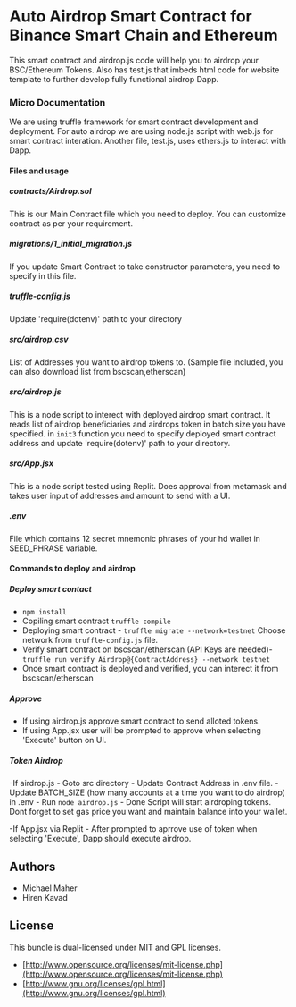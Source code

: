 # Auto Airdrop Smart Contract for Binance Smart Chain and Ethereum

This smart contract and airdrop.js code will help you to airdrop your BSC/Ethereum Tokens. Also has test.js that imbeds html code for website template to further develop fully functional airdrop Dapp.

### Micro Documentation
We are using truffle framework for smart contract development and deployment. For auto airdrop we are using node.js script with web.js for smart contract interation. Another file, test.js, uses ethers.js to interact with Dapp.

#### Files and usage
##### contracts/Airdrop.sol
This is our Main Contract file which you need to deploy. You can customize contract as per your requirement.

##### migrations/1_initial_migration.js
If you update Smart Contract to take constructor parameters, you need to specify in this file.

##### truffle-config.js
Update 'require(dotenv)' path to your directory

##### src/airdrop.csv
List of Addresses you want to airdrop tokens to. (Sample file included, you can also download list from bscscan,etherscan)

##### src/airdrop.js
This is a node script to interect with deployed airdrop smart contract. It reads list of airdrop beneficiaries and airdrops token in batch size you have specified. in ```init3``` function you need to specify deployed smart contract address and update 'require(dotenv)' path to your directory.

##### src/App.jsx
This is a node script tested using Replit. Does approval from metamask and takes user input of addresses and amount to send with a UI.

##### .env
File which contains 12 secret mnemonic phrases of your hd wallet in SEED_PHRASE variable.

#### Commands to deploy and airdrop

##### Deploy smart contact
 - ```npm install```
 - Copiling smart contract ```truffle compile```
 - Deploying smart contract - ```truffle migrate --network=testnet``` Choose network from ```truffle-config.js``` file.
 - Verify smart contract on bscscan/etherscan (API Keys are needed)- ```truffle run verify Airdrop@{ContractAddress} --network testnet```
 - Once smart contract is deployed and verified, you can interect it from bscscan/etherscan

##### Approve
 - If using airdrop.js approve smart contract to send alloted tokens.
 - If using App.jsx user will be prompted to approve when selecting 'Execute' button on UI.

##### Token Airdrop
 -If airdrop.js 
    - Goto src directory
    - Update Contract Address in .env file.
    - Update BATCH_SIZE (how many accounts at a time you want to do airdrop) in .env
    - Run ```node airdrop.js```
    - Done Script will start airdroping tokens. Dont forget to set gas price you want and maintain balance into your wallet.
    
 -If App.jsx via Replit
    - After prompted to aprrove use of token when selecting 'Execute', Dapp should execute airdrop.

## Authors

* Michael Maher
* Hiren Kavad

## License

This bundle is dual-licensed under MIT and GPL licenses.

* [http://www.opensource.org/licenses/mit-license.php](http://www.opensource.org/licenses/mit-license.php)
* [http://www.gnu.org/licenses/gpl.html](http://www.gnu.org/licenses/gpl.html)
